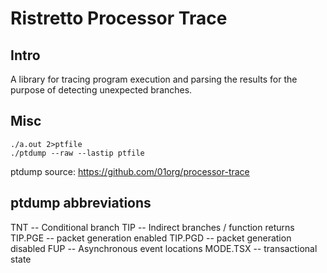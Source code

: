 # Ristretto Processor Trace

## Intro

A library for tracing program execution and parsing the results for the purpose of detecting unexpected branches.

## Misc

	./a.out 2>ptfile
 	./ptdump --raw --lastip ptfile


ptdump source: https://github.com/01org/processor-trace

## ptdump abbreviations

TNT -- Conditional branch
TIP -- Indirect branches / function returns
TIP.PGE -- packet generation enabled
TIP.PGD -- packet generation disabled
FUP -- Asynchronous event locations
MODE.TSX -- transactional state 



